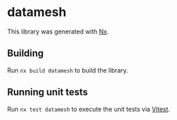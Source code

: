 # datamesh

This library was generated with [Nx](https://nx.dev).

## Building

Run `nx build datamesh` to build the library.

## Running unit tests

Run `nx test datamesh` to execute the unit tests via [Vitest](https://vitest.dev/).
